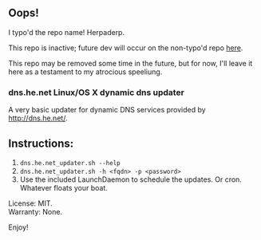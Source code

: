 ## Oops!

I typo'd the repo name! Herpaderp.

This repo is inactive; future dev will occur on the non-typo'd repo [here](https://github.com/bennettp123/dns.he.net-updater-unix).

This repo may be removed some time in the future, but for now, I'll leave it here as a testament to my atrocious speeliung.

### dns.he.net Linux/OS X dynamic dns updater

A very basic updater for dynamic DNS services provided by <http://dns.he.net/>. 

## Instructions:

 1. `dns.he.net_updater.sh --help`
 2. `dns.he.net_updater.sh -h <fqdn> -p <password>`
 3. Use the included LaunchDaemon to schedule the updates. Or cron. Whatever floats your boat.

License: MIT.<br />Warranty: None.

Enjoy!
